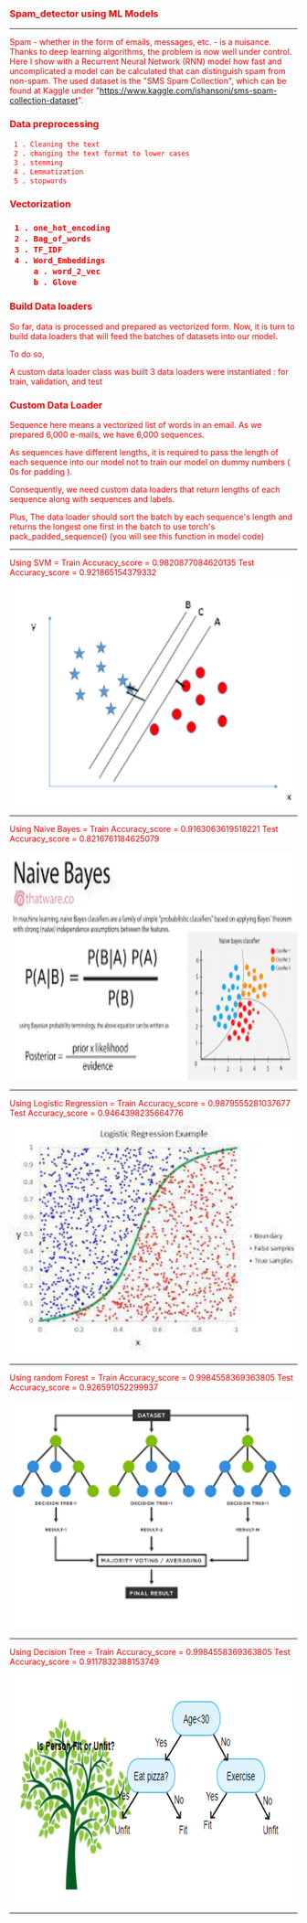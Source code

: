 <h3> <font color = 'red'> Spam_detector using ML Models </fonot> </h3>
<hr>

Spam - whether in the form of emails, messages, etc. - is a nuisance. Thanks to deep learning algorithms, the problem is now well under control. Here I show with a Recurrent Neural Network (RNN) model how fast and uncomplicated a model can be calculated that can distinguish spam from non-spam. The used dataset is the "SMS Spam Collection", which can be found at Kaggle under "https://www.kaggle.com/ishansoni/sms-spam-collection-dataset".


<h3>  Data preprocessing </h3>
 
     1 . Cleaning the text 
     2 . changing the text format to lower cases
     3 . stemming 
     4 . Lemmatization
     5 . stopwords
     
<h3> Vectorization <h3>
   
     1 . one_hot_encoding
     2 . Bag_of_words
     3 . TF_IDF
     4 . Word_Embeddings
         a . word_2_vec
         b . Glove 

 <h3>  Build Data loaders </h3>
 So far, data is processed and prepared as vectorized form.
 Now, it is turn to build data loaders that will feed the batches of datasets into our model.

 To do so,

 A custom data loader class was built
 3 data loaders were instantiated : for train, validation, and test
 
 <h3>  Custom Data Loader </h3>
  Sequence here means a vectorized list of words in an email.
 As we prepared 6,000 e-mails, we have 6,000 sequences.

 As sequences have different lengths, it is required to pass the length of each sequence into our model not to train our model on dummy numbers ( 0s for padding ).

 Consequently, we need custom data loaders that return lengths of each sequence along with sequences and labels.

 Plus, The data loader should sort the batch by each sequence's length and returns the longest one first in the batch to use torch's pack_padded_sequence() (you will see this     function in model code)
 
<hr> 
Using SVM = Train Accuracy_score = 0.9820877084620135  Test Accuracy_score = 0.921865154379332 

<img src="/images/2.png" width="700" height="400">
 
<hr>
 
Using Naive Bayes = Train Accuracy_score = 0.9163063619518221  Test Accuracy_score = 0.8216761184625079 

<img src="/images/3.png" width="700" height="400">
 
<hr>
 
Using Logistic Regression = Train Accuracy_score = 0.9879555281037677  Test Accuracy_score = 0.9464398235664776 

<img src="/images/4.jfif" width="700" height="400">
 
<hr>
 
Using random Forest = Train Accuracy_score = 0.9984558369363805  Test Accuracy_score = 0.926591052299937 
 
<img src="/images/5.png" width="700" height="400">
<hr>
 
Using Decision Tree = Train Accuracy_score = 0.9984558369363805  Test Accuracy_score = 0.9117832388153749 

<img src="/images/6.PNG" width="700" height="400">

 <hr>
 
 
